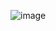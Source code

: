 ![image](https://user-images.githubusercontent.com/93586279/194716881-1aa20836-006a-47ce-aa24-74944e1cc1ec.png)
